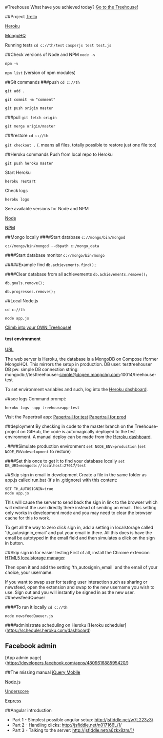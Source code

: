 #Treehouse
What have you achieved today?
[Go to the Treehouse!](http://www.treehouse.io)

##Project
[Trello](https://trello.com/b/xTuMReiw/treehouse)

[Heroku](https://api.heroku.com/myapps/treehouseapp)

[MongoHQ](https://new.mongohq.com/treehouse/mongo/treehouse/collections)

Running tests
`cd c://th/test`
`casperjs test test.js`

##Check versions of Node and NPM
`node -v`

`npm -v`

`npm list` (version of npm modules)

##Git commands
###push
`cd c://th`

`git add .`

`git commit -m "comment"`

`git push origin master`

###pull
`git fetch origin`

`git merge origin/master`

###restore
`cd c://th`

`git checkout .` (. means all files, totally possible to restore just one file too)


##Heroku commands
Push from local repo to Heroku

`git push heroku master`

Start Heroku

`heroku restart`

Check logs

`heroku logs`


See available versions for Node and NPM

[Node](http://heroku-buildpack-nodejs.s3.amazonaws.com/manifest.nodejs)

[NPM](http://heroku-buildpack-nodejs.s3.amazonaws.com/manifest.npm)


##Mongo locally
####Start database
`c://mongo/bin/mongod`

`c://mongo/bin/mongod --dbpath c:/mongo_data`


####Start database monitor
`c://mongo/bin/mongo`


#####Example find
`db.achievements.find();`

####Clear database from all achievements
`db.achievements.remove();`

`db.goals.remove();`

`db.progresses.remove();`

##Local Node.js

`cd c://th`

`node app.js`

[Climb into your OWN Treehouse!](http://localhost:1337/)

#### test environment
[URL](http://test.treehouse.io/)

The web server is Heroku, the database is a MongoDB on Compose (former MongoHQ). This mirrors the setup in production.
DB user: testtreehouser
DB pw: simple
DB connection string: mongodb://testtreehouser:simple@dogen.mongohq.com:10014/treehouse-test

To set environment variables and such, log into the [Heroku dashboard](https://dashboard.heroku.com).

##see logs
Command prompt:

    heroku logs -app treehouseapp-test

Visit the Papertrail app:
    [Papertrail for test](https://papertrailapp.com/systems/treehouseapp-test/)
    [Papertrail for prod](https://papertrailapp.com/systems/treehouseapp/)

##deployment
By checking in code to the master branch on the Treehouse-project on GitHub, the code is automagically deployed to the test environment. A manual deploy can be made from the [Heroku dashboard](https://dashboard.heroku.com).

.
####Simulate production environment
`set NODE_ENV=production` (`set NODE_ENV=development` to restore)

####Set this once to get it to find your database locally
`set DB_URI=mongodb://localhost:27017/test`

##Skip sign in email in development
Create a file in the same folder as app.js called run.bat (it's in .gitignore) with this content:

    SET TH_AUTOSIGNIN=true
    node app.js

This will cause the server to send back the sign in link to the browser which will redirect the user directly there instead of sending an email. This setting only works in development mode and you may need to clear the browser cache for this to work.

To get all the way to zero click sign in, add a setting in localstorage called 'th_autosignin_email' and put your email in there. All this does is have the email be autotyped in the email field and then simulates a click on the sign in button.

##Skip sign in for easier testing
First of all, install the Chrome extension [HTML5 localstorage manager](chrome-extension://giompennnhheakjcnobejbnjgbbkmdnd/options.html)

Then open it and add the setting 'th_autosignin_email' and the email of your choice, your username.

If you want to swap user for testing user interaction such as sharing or newsfeed, open the extension and swap to the new username you wish to use. Sign out and you will instantly be signed in as the new user.
##newsfeedQueuer

####To run it locally
 `cd c://th`

 `node newsfeedQueuer.js`

####administrate scheduling on Heroku
[Heroku scheduler] (https://scheduler.heroku.com/dashboard)

##  Facebook admin
[App admin page] (https://developers.facebook.com/apps/480961688595420/)

##The missing manual
[jQuery Mobile](http://jquerymobile.com/)

[Node.js](http://nodejs.org/)

[Underscore](http://documentcloud.github.com/underscore/)

[Express](http://expressjs.com/)

##Angular introduction
- Part 1 - Simplest possible angular setup: http://jsfiddle.net/w7L223z3/
- Part 2 - Handling clicks: http://jsfiddle.net/n017166L/1/
- Part 3 - Talking to the server: http://jsfiddle.net/a6zkx8zm/1/
